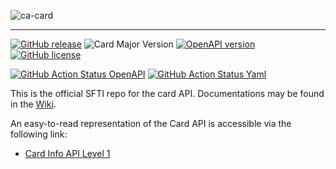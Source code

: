 <!-- ![SFTI_Banner](https://user-images.githubusercontent.com/116151702/232762217-ac254483-0d25-4234-857b-376ff8dbb1e7.png) -->
![ca-card](https://user-images.githubusercontent.com/116151702/236238368-23d8fd0e-72ba-4e1f-be50-ca675bab203e.png)


---
[![GitHub release](https://img.shields.io/github/release/swissfintechinnovations/ca-card?color=blue)](https://github.com/swissfintechinnovations/ca-card/releases/)
![Card Major Version](https://img.shields.io/badge/major_version-v1-blue)
[![OpenAPI version](https://img.shields.io/badge/dynamic/yaml?url=https%3A%2F%2Fgithub.com%2Fswissfintechinnovations%2Fca-card%2Fraw%2Fmain%2FcardInfoAPI-Level1.yaml&query=openapi&prefix=v&label=OpenAPI&color=blue)](https://swagger.io/resources/open-api/)
[![GitHub license](https://img.shields.io/github/license/swissfintechinnovations/ca-card?color=de980d)](https://github.com/swissfintechinnovations/ca-card/blob/main/LICENSE)

[![GitHub Action Status OpenAPI](https://img.shields.io/github/actions/workflow/status/swissfintechinnovations/ca-card/lint-openapi.yaml?branch=main&label=openapi%20checks)](https://github.com/swissfintechinnovations/ca-card/actions/workflows/lint-openapi.yaml)
[![GitHub Action Status Yaml](https://img.shields.io/github/actions/workflow/status/swissfintechinnovations/ca-card/lint-yaml.yaml?branch=main&label=yaml%20checks)](https://github.com/swissfintechinnovations/ca-card/actions/workflows/lint-yaml.yaml)

This is the official SFTI repo for the card API. Documentations may be found in the [Wiki](https://github.com/swissfintechinnovations/ca-card/wiki).

An easy-to-read representation of the Card API is accessible via the following link:
- [Card Info API Level 1](https://editor-next.swagger.io/?url=https://raw.githubusercontent.com/swissfintechinnovations/ca-card/main/cardInfoAPI-Level1.yaml)
